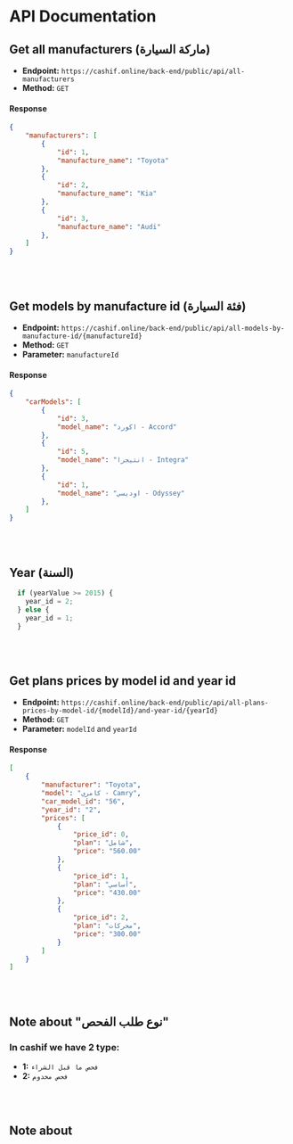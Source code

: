 # API Documentation

## Get all manufacturers (ماركة السيارة)

- **Endpoint:** `https://cashif.online/back-end/public/api/all-manufacturers`
- **Method:** `GET`


#### Response

```json
{
    "manufacturers": [
        {
            "id": 1,
            "manufacture_name": "Toyota"
        },
        {
            "id": 2,
            "manufacture_name": "Kia"
        },
        {
            "id": 3,
            "manufacture_name": "Audi"
        },
    ]
}
```

<br><br>

## Get models by manufacture id (فئة السيارة)

- **Endpoint:** `https://cashif.online/back-end/public/api/all-models-by-manufacture-id/{manufactureId}`
- **Method:** `GET`
- **Parameter:** `manufactureId`

#### Response

```json
{
    "carModels": [
        {
            "id": 3,
            "model_name": "اكورد - Accord"
        },
        {
            "id": 5,
            "model_name": "انتيجرا - Integra"
        },
        {
            "id": 1,
            "model_name": "اوديسي - Odyssey"
        },
    ]
}
```

<br><br>

## Year (السنة)

```javascript
  if (yearValue >= 2015) {
    year_id = 2;
  } else {
    year_id = 1;
  }
```

<br><br>

## Get plans prices by model id and year id

- **Endpoint:** `https://cashif.online/back-end/public/api/all-plans-prices-by-model-id/{modelId}/and-year-id/{yearId}`
- **Method:** `GET`
- **Parameter:** `modelId` and `yearId`

#### Response

```json
[
    {
        "manufacturer": "Toyota",
        "model": "كامري - Camry",
        "car_model_id": "56",
        "year_id": "2",
        "prices": [
            {
                "price_id": 0,
                "plan": "شامل",
                "price": "560.00"
            },
            {
                "price_id": 1,
                "plan": "أساسي",
                "price": "430.00"
            },
            {
                "price_id": 2,
                "plan": "محركات",
                "price": "300.00"
            }
        ]
    }
]
```



<br><br>

## Note about "نوع طلب الفحص"

### In cashif we have 2 type:

- **1:** `فحص ما قبل الشراء`
- **2:** `فحص مخدوم`

<br><br>

## Note about












